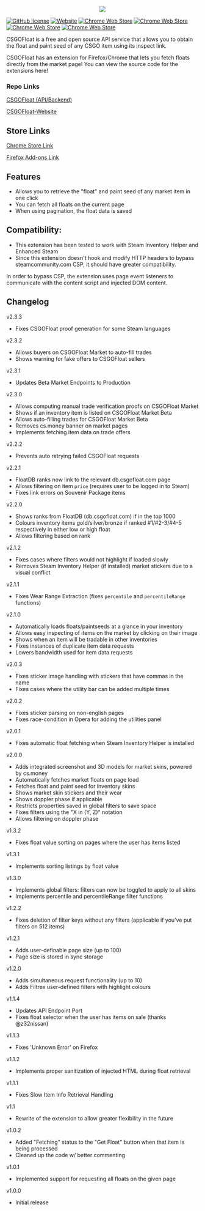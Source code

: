 <p align="center">
  <a href="https://csgofloat.com/">
    <img src="http://i.imgur.com/dzGQk7W.png"/>
  </a>
</p>

[![GitHub license](https://img.shields.io/badge/license-MIT-blue.svg)](https://raw.githubusercontent.com/Step7750/CSGOFloat/LICENSE)
[![Website](https://img.shields.io/website-up-down-green-red/https/csgofloat.com.svg)](https://csgofloat.com)
[![Chrome Web Store](https://img.shields.io/chrome-web-store/d/jjicbefpemnphinccgikpdaagjebbnhg.svg)](https://chrome.google.com/webstore/detail/csgofloat-market-checker/jjicbefpemnphinccgikpdaagjebbnhg)
[![Chrome Web Store](https://img.shields.io/chrome-web-store/stars/jjicbefpemnphinccgikpdaagjebbnhg.svg)](https://chrome.google.com/webstore/detail/csgofloat-market-checker/jjicbefpemnphinccgikpdaagjebbnhg)
[![Chrome Web Store](https://img.shields.io/chrome-web-store/rating-count/jjicbefpemnphinccgikpdaagjebbnhg.svg)](https://chrome.google.com/webstore/detail/csgofloat-market-checker/jjicbefpemnphinccgikpdaagjebbnhg)
[![Chrome Web Store](https://img.shields.io/chrome-web-store/price/jjicbefpemnphinccgikpdaagjebbnhg.svg)](https://chrome.google.com/webstore/detail/csgofloat-market-checker/jjicbefpemnphinccgikpdaagjebbnhg)

CSGOFloat is a free and open source API service that allows you to obtain the float and paint seed of any CSGO item using its inspect link.

CSGOFloat has an extension for Firefox/Chrome that lets you fetch floats directly from the market page! You can view the source code for the extensions here!

### Repo Links

[CSGOFloat (API/Backend)](https://github.com/Step7750/CSGOFloat)

[CSGOFloat-Website](https://github.com/Step7750/CSGOFloat-Website)

## Store Links
[Chrome Store Link](https://chrome.google.com/webstore/detail/csgofloat-market-checker/jjicbefpemnphinccgikpdaagjebbnhg)

[Firefox Add-ons Link](https://addons.mozilla.org/en-US/firefox/addon/csgofloat/)

## Features

* Allows you to retrieve the "float" and paint seed of any market item in one click
* You can fetch all floats on the current page
* When using pagination, the float data is saved

## Compatibility:
* This extension has been tested to work with Steam Inventory Helper and Enhanced Steam
* Since this extension doesn't hook and modify HTTP headers to bypass steamcommunity.com CSP, it should have greater compatibility.

In order to bypass CSP, the extension uses page event listeners to communicate with the content script and injected DOM content.

## Changelog

v2.3.3

* Fixes CSGOFloat proof generation for some Steam languages

v2.3.2

* Allows buyers on CSGOFloat Market to auto-fill trades
* Shows warning for fake offers to CSGOFloat sellers

v2.3.1

* Updates Beta Market Endpoints to Production

v2.3.0

* Allows computing manual trade verification proofs on CSGOFloat Market
* Shows if an inventory item is listed on CSGOFloat Market Beta
* Allows auto-filling trades for CSGOFloat Market Beta
* Removes cs.money banner on market pages
* Implements fetching item data on trade offers

v2.2.2

* Prevents auto retrying failed CSGOFloat requests

v2.2.1

* FloatDB ranks now link to the relevant db.csgofloat.com page
* Allows filtering on item `price` (requires user to be logged in to Steam)
* Fixes link errors on Souvenir Package items

v2.2.0

* Shows ranks from FloatDB (db.csgofloat.com) if in the top 1000
* Colours inventory items gold/silver/bronze if ranked #1/#2-3/#4-5 respectively in either low or high float
* Allows filtering based on rank

v2.1.2

* Fixes cases where filters would not highlight if loaded slowly
* Removes Steam Inventory Helper (if installed) market stickers due to a visual conflict

v2.1.1

* Fixes Wear Range Extraction (fixes `percentile` and `percentileRange` functions)

v2.1.0

* Automatically loads floats/paintseeds at a glance in your inventory
* Allows easy inspecting of items on the market by clicking on their image
* Shows when an item will be tradable in other inventories
* Fixes instances of duplicate item data requests
* Lowers bandwidth used for item data requests

v2.0.3

* Fixes sticker image handling with stickers that have commas in the name
* Fixes cases where the utility bar can be added multiple times

v2.0.2

* Fixes sticker parsing on non-english pages
* Fixes race-condition in Opera for adding the utilities panel

v2.0.1

* Fixes automatic float fetching when Steam Inventory Helper is installed

v2.0.0

* Adds integrated screenshot and 3D models for market skins, powered by cs.money
* Automatically fetches market floats on page load
* Fetches float and paint seed for inventory skins
* Shows market skin stickers and their wear
* Shows doppler phase if applicable
* Restricts properties saved in global filters to save space
* Fixes filters using the "X in (Y, Z)" notation
* Allows filtering on doppler phase

v1.3.2

* Fixes float value sorting on pages where the user has items listed

v1.3.1

* Implements sorting listings by float value

v1.3.0

* Implements global filters: filters can now be toggled to apply to all skins
* Implements percentile and percentileRange filter functions

v1.2.2

* Fixes deletion of filter keys without any filters (applicable if you've put filters on 512 items)

v1.2.1

* Adds user-definable page size (up to 100)
* Page size is stored in sync storage

v1.2.0

* Adds simultaneous request functionality (up to 10)
* Adds Filtrex user-defined filters with highlight colours

v1.1.4
* Updates API Endpoint Port
* Fixes float selector when the user has items on sale (thanks @z32nissan)

v1.1.3
* Fixes 'Unknown Error' on Firefox

v1.1.2
* Implements proper sanitization of injected HTML during float retrieval

v1.1.1
* Fixes Slow Item Info Retrieval Handling

v1.1
* Rewrite of the extension to allow greater flexibility in the future

v1.0.2
* Added "Fetching" status to the "Get Float" button when that item is being processed
* Cleaned up the code w/ better commenting

v1.0.1
* Implemented support for requesting all floats on the given page

v1.0.0
* Initial release
